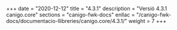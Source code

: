 +++
date        = "2020-12-12"
title       = "4.3.1"
description = "Versió 4.3.1 canigo.core"
sections    = "canigo-fwk-docs"
enllac		= "/canigo-fwk-docs/documentacio-llibreries/canigo.core/4.3.1/"
weight		= 7
+++

